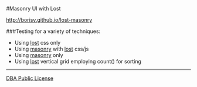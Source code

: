 #Masonry UI with Lost

http://borisv.github.io/lost-masonry

###Testing for a variety of techniques:

- Using [lost](https://github.com/corysimmons/lost) css only
- Using [masonry](https://github.com/desandro/masonry) with [lost](https://github.com/corysimmons/lost) css/js
- Using [masonry](https://github.com/desandro/masonry) only
- Using [lost](https://github.com/corysimmons/lost) vertical grid employing count() for sorting

----
[DBA Public License](LICENSE)
